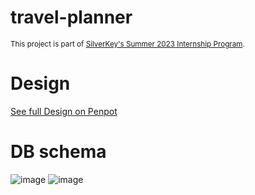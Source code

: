 # travel-planner


<sub>This project is part of [SilverKey's Summer 2023 Internship Program](https://www.silverkeytech.com/blog/p/silverkey-monitor/silverkey-summer-internship-2023).</sub>

# Design
[See full Design on Penpot](https://design.penpot.app/#/view/8ec95363-4e2c-80a4-8002-ca77eda9a91a?page-id=8ec95363-4e2c-80a4-8002-ca77eda9a91b)

# DB schema
![image](https://github.com/silverkeytech/travel-planner/assets/125312170/28e68998-f173-4fdc-a90f-9e7b24660268)
![image](https://github.com/silverkeytech/travel-planner/assets/125312170/43120d18-ae21-43b8-84f3-7efed926b609)

